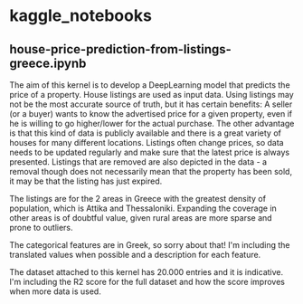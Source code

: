 # kaggle_notebooks


## house-price-prediction-from-listings-greece.ipynb

The aim of this kernel is to develop a DeepLearning model that predicts the price of a property. House listings are used as input data. Using listings may not be the most accurate source of truth, but it has certain benefits: A seller (or a buyer) wants to know the advertised price for a given property, even if he is willing to go higher/lower for the actual purchase. The other advantage is that this kind of data is publicly available and there is a great variety of houses for many different locations. Listings often change prices, so data needs to be updated regularly and make sure that the latest price is always presented. Listings that are removed are also depicted in the data - a removal though does not necessarily mean that the property has been sold, it may be that the listing has just expired.

The listings are for the 2 areas in Greece with the greatest density of population, which is Attika and Thessaloniki. Expanding the coverage in other areas is of doubtful value, given rural areas are more sparse and prone to outliers.

The categorical features are in Greek, so sorry about that! I'm including the translated values when possible and a description for each feature.

The dataset attached to this kernel has 20.000 entries and it is indicative. I'm including the R2 score for the full dataset and how the score improves when more data is used.
